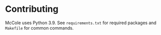 # Contributing

McCole uses Python 3.9.
See `requirements.txt` for required packages
and `Makefile` for common commands.
